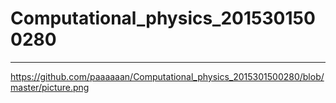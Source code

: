 # Computational_physics_2015301500280
------


https://github.com/paaaaaan/Computational_physics_2015301500280/blob/master/picture.png
